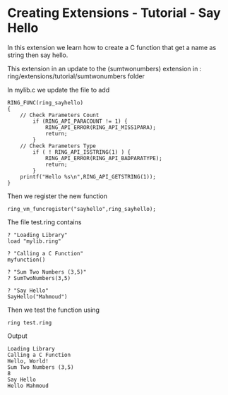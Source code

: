 Creating Extensions - Tutorial - Say Hello
==========================================

In this extension we learn how to create a C function that get a name as string then say hello.

This extension in an update to the (sumtwonumbers) extension in : ring/extensions/tutorial/sumtwonumbers folder

In mylib.c we update the file to add 

	RING_FUNC(ring_sayhello)
	{
		// Check Parameters Count
			if (RING_API_PARACOUNT != 1) {
				RING_API_ERROR(RING_API_MISS1PARA);
				return;
			}
		// Check Parameters Type
			if ( ! RING_API_ISSTRING(1) ) {
				RING_API_ERROR(RING_API_BADPARATYPE);
				return;
			}
		printf("Hello %s\n",RING_API_GETSTRING(1));
	}

Then we register the new function

	ring_vm_funcregister("sayhello",ring_sayhello);

The file test.ring contains

	? "Loading Library"
	load "mylib.ring"

	? "Calling a C Function"
	myfunction()

	? "Sum Two Numbers (3,5)"
	? SumTwoNumbers(3,5)

	? "Say Hello"
	SayHello("Mahmoud")

Then we test the function using

	ring test.ring

Output

	Loading Library
	Calling a C Function
	Hello, World!
	Sum Two Numbers (3,5)
	8
	Say Hello
	Hello Mahmoud

